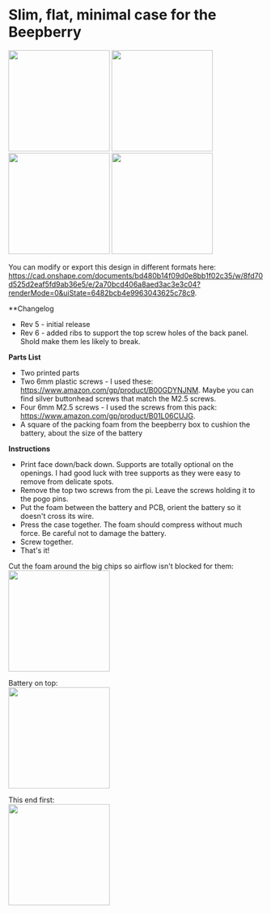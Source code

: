 # Slim, flat, minimal case for the Beepberry
<img src=images/01.jpg width=200> <img src=images/02.jpg width=200>  
<img src=images/03.jpg width=200> <img src=images/04.jpg width=200>  
  
You can modify or export this design in different formats here: https://cad.onshape.com/documents/bd480b14f09d0e8bb1f02c35/w/8fd70d525d2eaf5fd9ab36e5/e/2a70bcd406a8aed3ac3e3c04?renderMode=0&uiState=6482bcb4e9963043625c78c9.  

**Changelog
* Rev 5 - initial release
* Rev 6 - added ribs to support the top screw holes of the back panel. Shold make them les likely to break.
  
**Parts List**
* Two printed parts
* Two 6mm plastic screws - I used these: https://www.amazon.com/gp/product/B00GDYNJNM.  Maybe you can find silver buttonhead screws that match the M2.5 screws.
* Four 6mm M2.5 screws - I used the screws from this pack: https://www.amazon.com/gp/product/B01L06CUJG.
* A square of the packing foam from the beepberry box to cushion the battery, about the size of the battery

**Instructions**
* Print face down/back down. Supports are totally optional on the openings.  I had good luck with tree supports as they were easy to remove from delicate spots.
* Remove the top two screws from the pi.  Leave the screws holding it to the pogo pins.
* Put the foam between the battery and PCB, orient the battery so it doesn't cross its wire.
* Press the case together.  The foam should compress without much force.  Be careful not to damage the battery.
* Screw together.
* That's it!
  
Cut the foam around the big chips so airflow isn't blocked for them:  
<img src=images/06.jpg width=200>  
  
Battery on top:  
<img src=images/07.jpg width=200>  

This end first:  
<img src=images/05.jpg width=200>  
  
